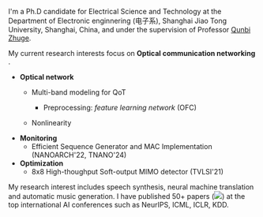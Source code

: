 
I'm a Ph.D candidate for Electrical Science and Technology at the Department of Electronic enginnering (电子系), Shanghai Jiao Tong University, Shanghai, China, and under the supervision of Professor [Qunbi Zhuge](https://zhuge.sjtu.edu.cn/). 

My current research interests focus on **Optical communication networking** . 
- **Optical network**
  - Multi-band modeling for QoT
    - Preprocessing: *feature learning network* (OFC)
    
  - Nonlinearity
- **Monitoring**
  - Efficient Sequence Generator and MAC Implementation (NANOARCH'22, TNANO'24)
- **Optimization**
  - 8x8 High-thoughput Soft-output MIMO detector (TVLSI'21)

My research interest includes speech synthesis, neural machine translation and automatic music generation. I have published 50+ papers (<a href='https://scholar.google.com/citations?user=K1JGQBIAAAAJ'><img src="https://img.shields.io/endpoint?url={{ url | url_encode }}&logo=Google%20Scholar&labelColor=f6f6f6&color=9cf&style=flat&label=citations"></a>) at the top international AI conferences such as NeurIPS, ICML, ICLR, KDD. 


